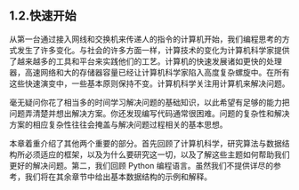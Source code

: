 ## 1.2.快速开始
从第一台通过接入网线和交换机来传递人的指令的计算机开始，我们编程思考的方式发生了许多变化。与社会的许多方面一样，计算技术的变化为计算机科学家提供了越来越多的工具和平台来实践他们的工艺。计算机的快速发展诸如更快的处理器，高速网络和大的存储器容量已经让计算机科学家陷入高度复杂螺旋中。在所有这些快速演变中，一些基本原则保持不变。计算机科学关注用计算机来解决问题。


毫无疑问你花了相当多的时间学习解决问题的基础知识，以此希望有足够的能力把问题弄清楚并想出解决方案。你还发现编写代码通常很困难。问题的复杂性和解决方案的相应复杂性往往会掩盖与解决问题过程相关的基本思想。

本章着重介绍了其他两个重要的部分。首先回顾了计算机科学，研究算法与数据结构所必须适应的框架，以及为什么要研究这一切，以及了解这些主题如何帮助我们更好的解决问题。第二，我们回顾 Python 编程语言。虽然我们不提供详尽的参考，我们将在其余章节中给出基本数据结构的示例和解释。


